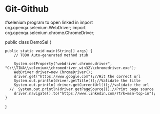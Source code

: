 # Git-Github
#selenium program to open linked in 
import org.openqa.selenium.WebDriver;
import org.openqa.selenium.chrome.ChromeDriver;

public class DemoSel {

	public static void main(String[] args) {
		// TODO Auto-generated method stub
		
		System.setProperty("webdriver.chrome.driver", "C:\\TINA\\selenium\\chromedriver_win32\\chromedriver.exe");
        WebDriver driver=new ChromeDriver();
        driver.get("https://www.google.com");//Hit the correct url
        System.out.println(driver.getTitle());//Validate the title
        System.out.println( driver.getCurrentUrl());//validate the url
      //  System.out.println(driver.getPageSource());//Print page source
        driver.navigate().to("https://www.linkedin.com/?trk=msn-top-in");
	}
	
	

}
